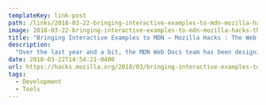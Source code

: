 ```yaml
---
templateKey: link-post
path: /links/2018-03-22-bringing-interactive-examples-to-mdn-mozilla-hacks-the-web-developer-blog
image: 2018-03-22-bringing-interactive-examples-to-mdn-mozilla-hacks-the-web-developer-blog.png
title: "Bringing Interactive Examples to MDN – Mozilla Hacks : The Web Developer Blog"
description:
  "Over the last year and a bit, the MDN Web Docs team has been designing, building, and implementing interactive examples for our reference pages."
date: 2018-03-22T14:54:21-0400
url: https://hacks.mozilla.org/2018/03/bringing-interactive-examples-to-mdn
tags:
  - Development
  - Tools
---
```

